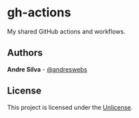 # gh-actions

My shared GitHub actions and workflows.

## Authors

**Andre Silva** - [@andreswebs](https://github.com/andreswebs)

## License

This project is licensed under the [Unlicense](UNLICENSE.md).
